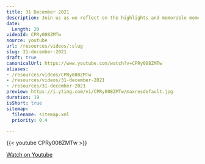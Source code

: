 ```yaml
---
title: 31 December 2021
description: Join us as we reflect on the highlights and memorable moments of 2021, capturing the essence of the year in a captivating visual journey.
date:
  Length: 20
videoId: CPRy008ZMTw
source: youtube
url: /resources/videos/:slug
slug: 31-december-2021
draft: true
canonicalUrl: https://www.youtube.com/watch?v=CPRy008ZMTw
aliases:
- /resources/videos/CPRy008ZMTw
- /resources/videos/31-december-2021
- /resources/31-december-2021
preview: https://i.ytimg.com/vi/CPRy008ZMTw/maxresdefault.jpg
duration: 19
isShort: true
sitemap:
  filename: sitemap.xml
  priority: 0.4

---
```

{{< youtube CPRy008ZMTw >}} 
  
 [Watch on Youtube](https://www.youtube.com/watch?v=CPRy008ZMTw)
